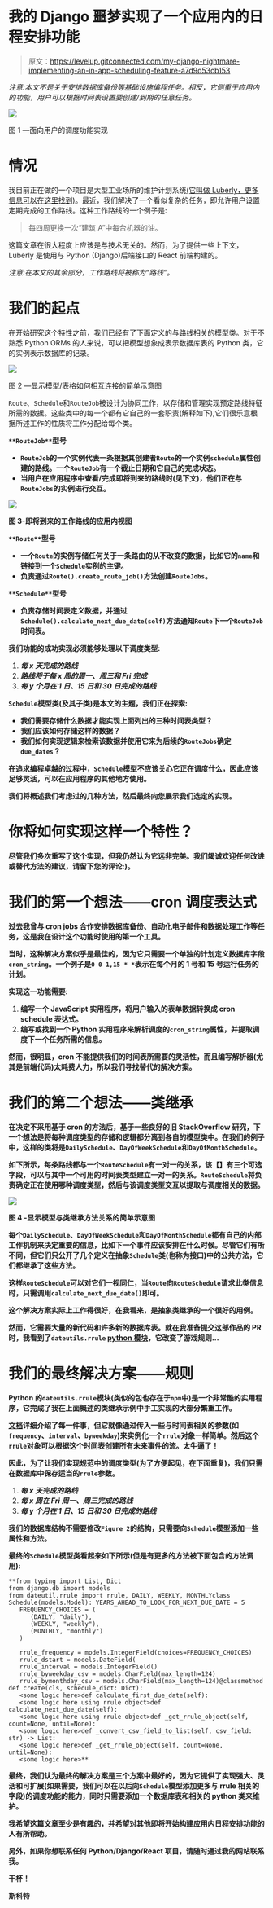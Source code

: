 # 我的 Django 噩梦实现了一个应用内的日程安排功能

> 原文：<https://levelup.gitconnected.com/my-django-nightmare-implementing-an-in-app-scheduling-feature-a7d9d53cb153>

*注意:本文不是关于安排数据库备份等基础设施编程任务。相反，它侧重于应用内的功能，用户可以根据时间表设置要创建/到期的任意任务。*

![](img/124605eb5e2a5abe1595e1e6487cddde.png)

图 1 —面向用户的调度功能实现

# 情况

我目前正在做的一个项目是大型工业场所的维护计划系统[(它叫做 Luberly，更多信息可以在这里找到)](https://www.luberly.com/)。最近，我们解决了一个看似复杂的任务，即允许用户设置定期完成的工作路线。这种工作路线的一个例子是:

> 每四周更换一次“建筑 A”中每台机器的油。

这篇文章在很大程度上应该是与技术无关的。然而，为了提供一些上下文，Luberly 是使用与 Python (Django)后端接口的 React 前端构建的。

*注意:在本文的其余部分，工作路线将被称为“路线”。*

# 我们的起点

在开始研究这个特性之前，我们已经有了下面定义的与路线相关的模型类。对于不熟悉 Python ORMs 的人来说，可以把模型想象成表示数据库表的 Python 类，它的实例表示数据库的记录。

![](img/18c5da64d591979bbdca6c1cc25d148e.png)

图 2 —显示模型/表格如何相互连接的简单示意图

`Route`、`Schedule`和`RouteJob`被设计为协同工作，以存储和管理实现预定路线特征所需的数据。这些类中的每一个都有它自己的一套职责(解释如下),它们很乐意根据所述工作的性质将工作分配给每个类。

**`**RouteJob**`**型号****

*   **`RouteJob`的一个实例代表一条根据其创建者`Route`的一个实例`schedule`属性创建的路线。一个`RouteJob`有一个截止日期和它自己的完成状态。**
*   **当用户在应用程序中查看/完成即将到来的路线时(见下文)，他们正在与`RouteJobs`的实例进行交互。**

**![](img/07658f852326821d5e57aa363aba621c.png)**

**图 3-即将到来的工作路线的应用内视图**

****`**Route**`**型号******

*   ****一个`Route`的实例存储任何关于一条路由的从不改变的数据，比如它的`name`和链接到一个`Schedule`实例的主键。****
*   ****负责通过`Route().create_route_job()`方法创建`RouteJobs`。****

******`**Schedule**`**型号********

*   ****负责存储时间表定义数据，并通过`Schedule().calculate_next_due_date(self)`方法通知`Route`下一个`RouteJob`时间表。****

****我们功能的成功实现必须能够处理以下调度类型:****

1.  *****每 x 天完成的路线*****
2.  *****路线将于每 x 周的周一、周三和 Fri 完成*****
3.  *****每 y 个月在 1 日、15 日和 30 日完成的路线*****

****`Schedule`模型类(及其子类)是本文的主题，我们正在探索:****

*   ****我们需要存储什么数据才能实现上面列出的三种时间表类型？****
*   ****我们应该如何存储这样的数据？****
*   ****我们如何实现逻辑来检索该数据并使用它来为后续的`RouteJobs`确定`due_dates`？****

****在追求编程卓越的过程中，`Schedule`模型不应该关心它正在调度什么，因此应该足够灵活，可以在应用程序的其他地方使用。****

****我们将概述我们考虑过的几种方法，然后最终向您展示我们选定的实现。****

# ****你将如何实现这样一个特性？****

****尽管我们多次重写了这个实现，但我仍然认为它远非完美。我们竭诚欢迎任何改进或替代方法的建议，请留下您的评论:)。****

# ****我们的第一个想法——cron 调度表达式****

****过去我曾与 cron jobs 合作安排数据库备份、自动化电子邮件和数据处理工作等任务，这是我在设计这个功能时使用的第一个工具。****

****当时，这种解决方案似乎是最佳的，因为它只需要一个单独的计划定义数据库字段`cron_string`。一个例子是`0 0 1,15 * *`表示在每个月的 1 号和 15 号运行任务的计划。****

****实现这一功能需要:****

1.  ****编写一个 JavaScript 实用程序，将用户输入的表单数据转换成 cron schedule 表达式。****
2.  ****编写或找到一个 Python 实用程序来解析调度的`cron_string`属性，并提取调度下一个任务所需的信息。****

****然而，很明显，cron 不能提供我们的时间表所需要的灵活性，而且编写解析器(尤其是前端代码)太耗费人力，所以我们寻找替代的解决方案。****

# ****我们的第二个想法——类继承****

****在决定不采用基于 cron 的方法后，基于一些良好的旧 StackOverflow 研究，下一个想法是将每种调度类型的存储和逻辑都分离到各自的模型类中。在我们的例子中，这样的类将是`DailySchedule`、`DayOfWeekSchedule`和`DayOfMonthSchedule`。****

****如下所示，每条路线都与一个`RouteSchedule`有一对一的关系，该【】有三个可选字段，可以与其中一个可用的时间表类型建立一对一的关系。`RouteSchedule`将负责确定正在使用哪种调度类型，然后与该调度类型交互以提取与调度相关的数据。****

****![](img/1a5ee0d31f9ac921d5b70c3d84300916.png)****

****图 4 -显示模型与类继承方法关系的简单示意图****

****每个`DailySchedule`、`DayOfWeekSchedule`和`DayOfMonthSchedule`都有自己的内部工作机制来决定重要的信息，比如下一个事件应该安排在什么时候。尽管它们有所不同，但它们只公开了几个定义在抽象`Schedule`类(也称为接口)中的公共方法，它们都继承了这些方法。****

****这样`RouteSchedule`可以对它们一视同仁，当`Route`向`RouteSchedule`请求此类信息时，只需调用`calculate_next_due_date()`即可。****

****这个解决方案实际上工作得很好，在我看来，是抽象类继承的一个很好的用例。****

****然而，它需要大量的新代码和许多新的数据库表。就在我准备提交这部作品的 PR 时，我看到了`dateutils.rrule` [python 模块](https://dateutil.readthedocs.io/en/stable/rrule.html)，它改变了游戏规则…****

# ****我们的最终解决方案——规则****

****Python 的`dateutils.rrule`模块(类似的包也存在于`npm`中)是一个非常酷的实用程序，它完成了我在上面概述的类继承示例中手工实现的大部分繁重工作。****

****[文档](https://dateutil.readthedocs.io/en/stable/rrule.html)详细介绍了每一件事，但它就像通过传入一些与时间表相关的参数(如`frequency`、`interval`、`byweekday`)来实例化一个`rrule`对象一样简单。然后这个`rrule`对象可以根据这个时间表创建所有未来事件的流。太牛逼了！****

****因此，为了让我们实现规范中的调度类型(为了方便起见，在下面重复)，我们只需在数据库中保存适当的`rrule`参数。****

1.  *****每 x 天完成的路线*****
2.  *****每 x 周在 Fri 周一、周三完成的路线*****
3.  *****每 y 个月在 1 日、15 日和 30 日完成的路线*****

****我们的数据库结构不需要修改`Figure 2`的结构，只需要向`Schedule`模型添加一些属性和方法。****

****最终的`Schedule`模型类看起来如下所示(但是有更多的方法被下面包含的方法调用):****

```
**from typing import List, Dict
from django.db import models
from dateutil.rrule import rrule, DAILY, WEEKLY, MONTHLYclass Schedule(models.Model): YEARS_AHEAD_TO_LOOK_FOR_NEXT_DUE_DATE = 5
   FREQUENCY_CHOICES = (
      (DAILY, "daily"), 
      (WEEKLY, "weekly"), 
      (MONTHLY, "monthly")
   )

   rrule_frequency = models.IntegerField(choices=FREQUENCY_CHOICES)
   rrule_dstart = models.DateField(
   rrule_interval = models.IntegerField()
   rrule_byweekday_csv = models.CharField(max_length=124)
   rrule_bymonthday_csv = models.CharField(max_length=124)@classmethod
def create(cls, schedule_dict: Dict):
   <some logic here>def calculate_first_due_date(self):
   <some logic here using rrule object>def calculate_next_due_date(self):
   <some logic here using rrule object>def _get_rrule_object(self, count=None, until=None):
   <some logic here>def _convert_csv_field_to_list(self, csv_field: str) -> List:
   <some logic here>def _get_rrule_object(self, count=None, until=None):
   <some logic here>**
```

****最终，我们认为最终的解决方案是三个方案中最好的，因为它提供了实现强大、灵活和可扩展(如果需要，我们可以在以后向`Schedule`模型添加更多与 rrule 相关的字段)的调度功能的能力，同时只需要添加一个数据库表和相关的 python 类来维护。****

****我希望这篇文章至少是有趣的，并希望对其他即将开始构建应用内日程安排功能的人有所帮助。****

****另外，如果你想联系任何 Python/Django/React 项目，请随时通过我的网站联系我。****

****干杯！****

****斯科特****